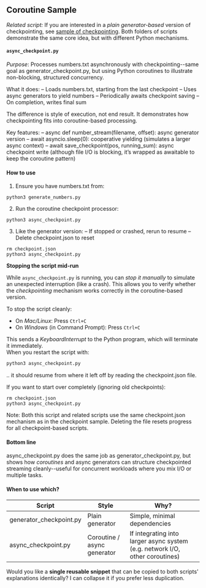 
## Coroutine Sample

*Related script:* If you are interested in a *plain generator-based* version of
checkpointing, see [sample of checkpointing](./../checkpoint/).
Both folders of scripts demonstrate the same core idea, but with different Python
mechanisms.


#### `async_checkpoint.py`

*Purpose*: Processes numbers.txt asynchronously with checkpointing--same goal as generator_checkpoint.py,
but using Python coroutines to illustrate non-blocking, structured concurrency.

What it does:
– Loads numbers.txt, starting from the last checkpoint
– Uses async generators to yield numbers
– Periodically awaits checkpoint saving
– On completion, writes final sum

The difference is style of execution, not end result. It demonstrates how checkpointing fits into
coroutine-based processing.

Key features:
– async def number_stream(filename, offset): async generator version
– await asyncio.sleep(0): cooperative yielding (simulates a larger async context)
– await save_checkpoint(pos, running_sum): async checkpoint write (although file I/O is blocking, it’s wrapped as awaitable to keep the coroutine pattern)


#### How to use

1. Ensure you have numbers.txt from:

```shell
python3 generate_numbers.py
```

2. Run the coroutine checkpoint processor:

```shell
python3 async_checkpoint.py
```

3. Like the generator version:
– If stopped or crashed, rerun to resume
– Delete checkpoint.json to reset

```shell
rm checkpoint.json
python3 async_checkpoint.py
```


__Stopping the script mid-run__

While `async_checkpoint.py` is running, you can *stop it manually* to simulate
an unexpected interruption (like a crash). This allows you to verify whether the
*checkpointing* mechanism works correctly in the coroutine-based version.

To stop the script cleanly:

- On *Mac/Linux*: Press `Ctrl+C`
- On *Windows* (in Command Prompt): Press `Ctrl+C`

This sends a *KeyboardInterrupt* to the Python program, which will terminate it immediately.  
When you restart the script with:

```bash
python3 async_checkpoint.py
```
.. it should resume from where it left off by reading the checkpoint.json file.


If you want to start over completely (ignoring old checkpoints):

```shell
rm checkpoint.json
python3 async_checkpoint.py
```

Note: Both this script and related scripts use the same checkpoint.json mechanism as in the checkpoint sample.
Deleting the file resets progress for all checkpoint-based scripts.



#### Bottom line

async_checkpoint.py does the same job as generator_checkpoint.py, but shows how
*coroutines* and async generators can structure checkpointed streaming cleanly--useful
for concurrent workloads where you mix I/O or multiple tasks.


#### When to use which?

| Script                  | Style                       | Why?                                                                |
|-------------------------|-----------------------------|---------------------------------------------------------------------|
| generator_checkpoint.py | Plain generator             | Simple, minimal dependencies                                        |
| async_checkpoint.py     | Coroutine / async generator | If integrating into larger async system (e.g. network I/O, other coroutines) |





Would you like a **single reusable snippet** that can be copied to both scripts’ explanations identically? I can collapse it if you prefer less duplication.
